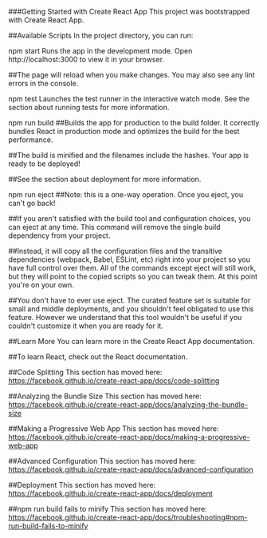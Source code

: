 ###Getting Started with Create React App
This project was bootstrapped with Create React App.

##Available Scripts
In the project directory, you can run:

npm start
Runs the app in the development mode.
Open http://localhost:3000 to view it in your browser.

##The page will reload when you make changes.
You may also see any lint errors in the console.

npm test
Launches the test runner in the interactive watch mode.
See the section about running tests for more information.

npm run build
##Builds the app for production to the build folder.
It correctly bundles React in production mode and optimizes the build for the best performance.

##The build is minified and the filenames include the hashes.
Your app is ready to be deployed!

##See the section about deployment for more information.

npm run eject
##Note: this is a one-way operation. Once you eject, you can't go back!

##If you aren't satisfied with the build tool and configuration choices, you can eject at any time. This command will remove the single build dependency from your project.

##Instead, it will copy all the configuration files and the transitive dependencies (webpack, Babel, ESLint, etc) right into your project so you have full control over them. All of the commands except eject will still work, but they will point to the copied scripts so you can tweak them. At this point you're on your own.

##You don't have to ever use eject. The curated feature set is suitable for small and middle deployments, and you shouldn't feel obligated to use this feature. However we understand that this tool wouldn't be useful if you couldn't customize it when you are ready for it.

##Learn More
You can learn more in the Create React App documentation.

##To learn React, check out the React documentation.

##Code Splitting
This section has moved here: https://facebook.github.io/create-react-app/docs/code-splitting

##Analyzing the Bundle Size
This section has moved here: https://facebook.github.io/create-react-app/docs/analyzing-the-bundle-size

##Making a Progressive Web App
This section has moved here: https://facebook.github.io/create-react-app/docs/making-a-progressive-web-app

##Advanced Configuration
This section has moved here: https://facebook.github.io/create-react-app/docs/advanced-configuration

##Deployment
This section has moved here: https://facebook.github.io/create-react-app/docs/deployment

##npm run build fails to minify
This section has moved here: https://facebook.github.io/create-react-app/docs/troubleshooting#npm-run-build-fails-to-minify
